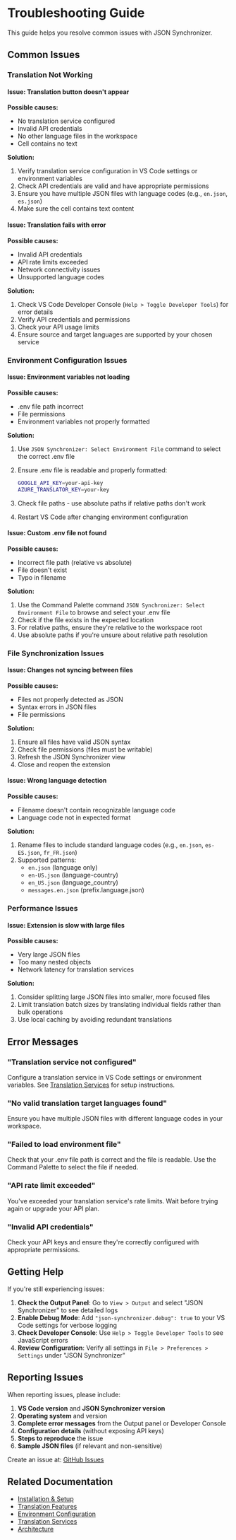 # Troubleshooting Guide

This guide helps you resolve common issues with JSON Synchronizer.

## Common Issues

### Translation Not Working

#### Issue: Translation button doesn't appear

**Possible causes:**

- No translation service configured
- Invalid API credentials
- No other language files in the workspace
- Cell contains no text

**Solution:**

1. Verify translation service configuration in VS Code settings or environment variables
2. Check API credentials are valid and have appropriate permissions
3. Ensure you have multiple JSON files with language codes (e.g., `en.json`, `es.json`)
4. Make sure the cell contains text content

#### Issue: Translation fails with error

**Possible causes:**

- Invalid API credentials
- API rate limits exceeded
- Network connectivity issues
- Unsupported language codes

**Solution:**

1. Check VS Code Developer Console (`Help > Toggle Developer Tools`) for error details
2. Verify API credentials and permissions
3. Check your API usage limits
4. Ensure source and target languages are supported by your chosen service

### Environment Configuration Issues

#### Issue: Environment variables not loading

**Possible causes:**

- .env file path incorrect
- File permissions
- Environment variables not properly formatted

**Solution:**

1. Use `JSON Synchronizer: Select Environment File` command to select the correct .env file
2. Ensure .env file is readable and properly formatted:

   ```bash
   GOOGLE_API_KEY=your-api-key
   AZURE_TRANSLATOR_KEY=your-key
   ```

3. Check file paths - use absolute paths if relative paths don't work
4. Restart VS Code after changing environment configuration

#### Issue: Custom .env file not found

**Possible causes:**

- Incorrect file path (relative vs absolute)
- File doesn't exist
- Typo in filename

**Solution:**

1. Use the Command Palette command `JSON Synchronizer: Select Environment File` to browse and select your .env file
2. Check if the file exists in the expected location
3. For relative paths, ensure they're relative to the workspace root
4. Use absolute paths if you're unsure about relative path resolution

### File Synchronization Issues

#### Issue: Changes not syncing between files

**Possible causes:**

- Files not properly detected as JSON
- Syntax errors in JSON files
- File permissions

**Solution:**

1. Ensure all files have valid JSON syntax
2. Check file permissions (files must be writable)
3. Refresh the JSON Synchronizer view
4. Close and reopen the extension

#### Issue: Wrong language detection

**Possible causes:**

- Filename doesn't contain recognizable language code
- Language code not in expected format

**Solution:**

1. Rename files to include standard language codes (e.g., `en.json`, `es-ES.json`, `fr_FR.json`)
2. Supported patterns:
   - `en.json` (language only)
   - `en-US.json` (language-country)
   - `en_US.json` (language_country)
   - `messages.en.json` (prefix.language.json)

### Performance Issues

#### Issue: Extension is slow with large files

**Possible causes:**

- Very large JSON files
- Too many nested objects
- Network latency for translation services

**Solution:**

1. Consider splitting large JSON files into smaller, more focused files
2. Limit translation batch sizes by translating individual fields rather than bulk operations
3. Use local caching by avoiding redundant translations

## Error Messages

### "Translation service not configured"

Configure a translation service in VS Code settings or environment variables. See [Translation Services](./translation-services.md) for setup instructions.

### "No valid translation target languages found"

Ensure you have multiple JSON files with different language codes in your workspace.

### "Failed to load environment file"

Check that your .env file path is correct and the file is readable. Use the Command Palette to select the file if needed.

### "API rate limit exceeded"

You've exceeded your translation service's rate limits. Wait before trying again or upgrade your API plan.

### "Invalid API credentials"

Check your API keys and ensure they're correctly configured with appropriate permissions.

## Getting Help

If you're still experiencing issues:

1. **Check the Output Panel**: Go to `View > Output` and select "JSON Synchronizer" to see detailed logs
2. **Enable Debug Mode**: Add `"json-synchronizer.debug": true` to your VS Code settings for verbose logging
3. **Check Developer Console**: Use `Help > Toggle Developer Tools` to see JavaScript errors
4. **Review Configuration**: Verify all settings in `File > Preferences > Settings` under "JSON Synchronizer"

## Reporting Issues

When reporting issues, please include:

1. **VS Code version** and **JSON Synchronizer version**
2. **Operating system** and version
3. **Complete error messages** from the Output panel or Developer Console
4. **Configuration details** (without exposing API keys)
5. **Steps to reproduce** the issue
6. **Sample JSON files** (if relevant and non-sensitive)

Create an issue at: [GitHub Issues](https://github.com/AbelMSG89/json-synchronizer/issues)

## Related Documentation

- [Installation & Setup](./installation.md)
- [Translation Features](./translation-features.md)
- [Environment Configuration](./environment-configuration.md)
- [Translation Services](./translation-services.md)
- [Architecture](./architecture.md)
